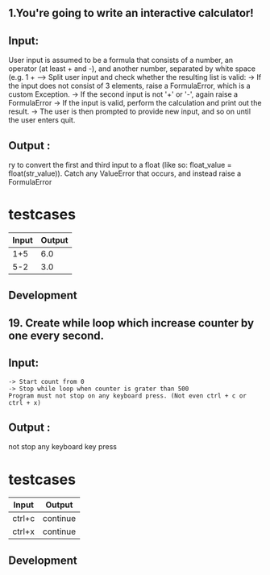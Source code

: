 
## 1.You're going to write an interactive calculator!
## Input:

User input is assumed to be a formula that consists of a number, an operator (at least + and -), and another number, separated by white space
(e.g. 1 + --> Split user input and check whether the resulting list is valid:
-> If the input does not consist of 3 elements, raise a FormulaError, which is a custom Exception.
-> If the second input is not '+' or '-', again raise a FormulaError
-> If the input is valid, perform the calculation and print out the result.
-> The user is then prompted to provide new input, and so on until the user enters quit.

   
## Output :
   ry to convert the first and third input to a float (like so: float_value = float(str_value)). Catch any ValueError that occurs, and instead raise a FormulaError
# testcases

| Input | Output |
| ------ | ------ |
| 1+5 | 6.0 |
| 5-2 | 3.0 |
## Development



## 19. Create while loop which increase counter by one every second.

## Input:
    -> Start count from 0
    -> Stop while loop when counter is grater than 500
    Program must not stop on any keyboard press. (Not even ctrl + c or ctrl + x) 


## Output :
   not stop any keyboard key press
# testcases

| Input | Output |
| ------ | ------ |
| ctrl+c | continue |
| ctrl+x | continue |

## Development